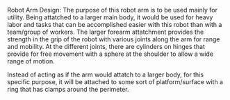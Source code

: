 Robot Arm Design:
The purpose of this robot arm is to be used mainly for utility. Being attatched to a larger main body, it would be used for heavy labor and tasks that can be accomplished easier with this robot than with a team/group of workers. The larger forearm attatchment provides the strength in the grip of the robot with various joints along the arm for range and mobility. At the different joints, there are cylinders on hinges that provide for free movement with a sphere at the shoulder to allow a wide range of motion.

Instead of acting as if the arm would attatch to a larger body, for this specific purpose, it will be attached to some sort of platform/surface with a ring that has clamps around the perimeter.
